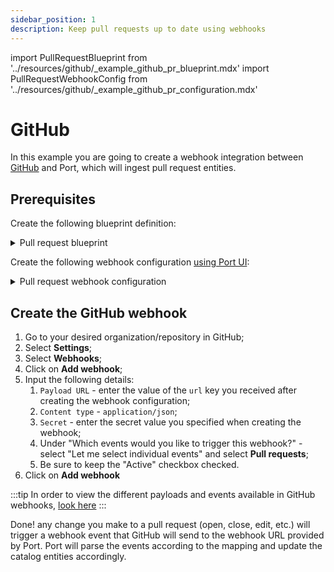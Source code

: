 ```yaml
---
sidebar_position: 1
description: Keep pull requests up to date using webhooks
---
```


import PullRequestBlueprint from '../resources/github/\_example_github_pr_blueprint.mdx'
import PullRequestWebhookConfig from '../resources/github/\_example_github_pr_configuration.mdx'

# GitHub

In this example you are going to create a webhook integration between [GitHub](https://github.com) and Port, which will ingest pull request entities.

## Prerequisites

Create the following blueprint definition:

<details>
<summary>Pull request blueprint</summary>

<PullRequestBlueprint/>

</details>

Create the following webhook configuration [using Port UI](../../?operation=ui#configuring-webhook-endpoints):

<details>
<summary>Pull request webhook configuration</summary>

1. Basic details:
   1. Title : `Pull Request Mapper`;
   2. Identifier : `pull_request_mapper`;
   3. Description : `A webhook configuration for pull-request events from GitHub`;
   4. Icon : `Github`;
2. Integration configuration:
   1. The JQ mapping;

<PullRequestWebhookConfig/>

3. Scroll down to **Advanced settings** and input the following details:

   1. secret: `WEBHOOK_SECRET`;
   2. Signature Header Name : `X-Hub-Signature-256`;
   3. Signature Algorithm : Select `sha256` from dropdown option;
   4. Signature Prefix : `sha256=`;
   5. Request Identifier Path : `.headers.\"X-GitHub-Delivery\"`;
   6. Click **Save** at the bottom of the page.

</details>

## Create the GitHub webhook

1. Go to your desired organization/repository in GitHub;
2. Select **Settings**;
3. Select **Webhooks**;
4. Click on **Add webhook**;
5. Input the following details:
   1. `Payload URL` - enter the value of the `url` key you received after creating the webhook configuration;
   2. `Content type` - `application/json`;
   3. `Secret` - enter the secret value you specified when creating the webhook;
   4. Under "Which events would you like to trigger this webhook?" - select "Let me select individual events" and select **Pull requests**;
   5. Be sure to keep the "Active" checkbox checked.
6. Click on **Add webhook**

:::tip
In order to view the different payloads and events available in GitHub webhooks, [look here](https://docs.github.com/en/webhooks-and-events/webhooks/webhook-events-and-payloads)
:::

Done! any change you make to a pull request (open, close, edit, etc.) will trigger a webhook event that GitHub will send to the webhook URL provided by Port. Port will parse the events according to the mapping and update the catalog entities accordingly.
